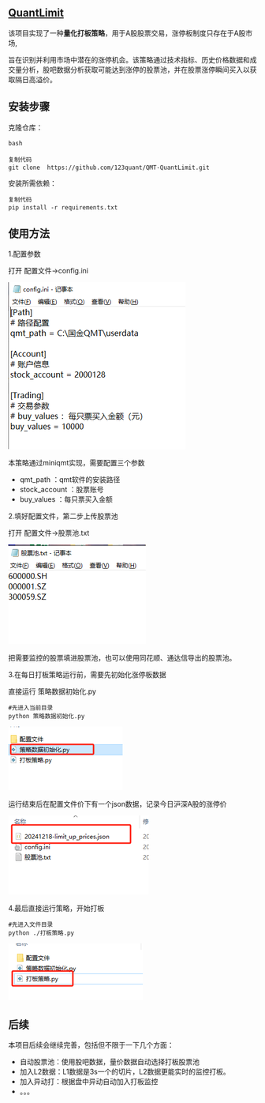 ## **[QuantLimit](https://github.com/123quant/QuantLimit)**

该项目实现了一种**量化打板策略**，用于A股股票交易，涨停板制度只存在于A股市场,

旨在识别并利用市场中潜在的涨停机会。该策略通过技术指标、历史价格数据和成交量分析，股吧数据分析获取可能达到涨停的股票池，并在股票涨停瞬间买入以获取隔日高溢价。

## 安装步骤

克隆仓库：

```
bash

复制代码
git clone  https://github.com/123quant/QMT-QuantLimit.git
```

安装所需依赖：

```
复制代码
pip install -r requirements.txt
```

## 使用方法

1.配置参数

打开 配置文件->config.ini

![image-20241219085031486](.\assets\images\image-20241219085031486.png)

本策略通过miniqmt实现，需要配置三个参数

- qmt_path ：qmt软件的安装路径
- stock_account ：股票账号
- buy_values ：每只票买入金额

2.填好配置文件，第二步上传股票池

打开 配置文件->股票池.txt

![image-20241219085524214](assets\images\image-20241219085524214.png)

把需要监控的股票填进股票池，也可以使用同花顺、通达信导出的股票池。

3.在每日打板策略运行前，需要先初始化涨停板数据

直接运行    策略数据初始化.py

```
#先进入当前目录
python 策略数据初始化.py
```

![image-20241219085756431](assets\images\image-20241219085756431.png)

运行结束后在配置文件价下有一个json数据，记录今日沪深A股的涨停价

![image-20241219085910444](assets\images\image-20241219085910444.png)

4.最后直接运行策略，开始打板

```
#先进入文件目录
python ./打板策略.py
```

![image-20241219090049748](assets\images\image-20241219090049748.png)

## 后续

本项目后续会继续完善，包括但不限于一下几个方面：

- 自动股票池：使用股吧数据，量价数据自动选择打板股票池
- 加入L2数据：L1数据是3s一个的切片，L2数据更能实时的监控打板。
- 加入异动打：根据盘中异动自动加入打板监控
- 。。。
